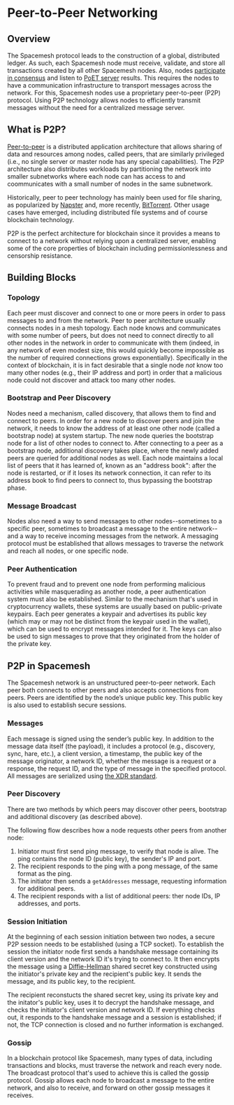 # Peer-to-Peer Networking
## Overview

The Spacemesh protocol leads to the construction of a global, distributed ledger. As such, each Spacemesh node must receive, validate, and store all transactions created by all other Spacemesh nodes. Also, nodes [participate in consensus](../consensus/01-overview.md) and listen to [PoET server](../mining/03-poet.md) results. This requires the nodes to have a communication infrastructure to transport messages across the network. For this, Spacemesh nodes use a proprietary peer-to-peer (P2P) protocol. Using P2P technology allows nodes to efficiently transmit messages without the need for a centralized message server.

## What is P2P?

[Peer-to-peer](https://en.wikipedia.org/wiki/Peer-to-peer) is a distributed application architecture that allows sharing of data and resources among nodes, called peers, that are similarly privileged (i.e., no single server or master node has any special capabilities). The P2P architecture also distributes workloads by partitioning the network into smaller subnetworks where each node can has access to and coommunicates with a small number of nodes in the same subnetwork.

Historically, peer to peer technology has mainly been used for file sharing, as popularized by [Napster](https://en.wikipedia.org/wiki/Napster) and, more recently, [BitTorrent](https://en.wikipedia.org/wiki/BitTorrent). Other usage cases have emerged, including distributed file systems and of course blockchain technology.

P2P is the perfect architecture for blockchain since it provides a means to connect to a network without relying upon a centralized server, enabling some of the core properties of blockchain including permissionlessness and censorship resistance.

## Building Blocks

### Topology

Each peer must discover and connect to one or more peers in order to pass messages to and from the network. Peer to peer architecture usually connects nodes in a mesh topology. Each node knows and communicates with some number of peers, but does not need to connect directly to all other nodes in the network in order to communicate with them (indeed, in any network of even modest size, this would quickly become impossible as the number of required connections grows exponentially). Specifically in the context of blockchain, it is in fact desirable that a single node _not_ know too many other nodes (e.g., their IP address and port) in order that a malicious node could not discover and attack too many other nodes.

### Bootstrap and Peer Discovery

Nodes need a mechanism, called discovery, that allows them to find and connect to peers. In order for a new node to discover peers and join the network, it needs to know the address of at least one other node (called a bootstrap node) at system startup. The new node queries the bootstrap node for a list of other nodes to connect to. After connecting to a peer as a bootstrap node, additional discovery takes place, where the newly added peers are queried for additional nodes as well. Each node maintains a local list of peers that it has learned of, known as an "address book": after the node is restarted, or if it loses its network connection, it can refer to its address book to find peers to connect to, thus bypassing the bootstrap phase.

### Message Broadcast

Nodes also need a way to send messages to other nodes--sometimes to a specific peer, sometimes to broadcast a message to the entire network--and a way to receive incoming messages from the network. A messaging protocol must be established that allows messages to traverse the network and reach all nodes, or one specific node.

### Peer Authentication

To prevent fraud and to prevent one node from performing malicious activities while masquerading as another node, a peer authentication system must also be established. Similar to the mechanism that's used in cryptocurrency wallets, these systems are usually based on public-private keypairs. Each peer generates a keypair and advertises its public key (which may or may not be distinct from the keypair used in the wallet), which can be used to encrypt messages intended for it. The keys can also be used to sign messages to prove that they originated from the holder of the private key.


## P2P in Spacemesh

The Spacemesh network is an unstructured peer-to-peer network. Each peer both connects to other peers and also accepts connections from peers. Peers are identified by the node’s unique public key. This public key is also used to establish secure sessions.

### Messages

Each message is signed using the sender’s public key. In addition to the message data itself (the payload), it includes a protocol (e.g., discovery, sync, hare, etc.), a client version, a timestamp, the public key of the message originator, a network ID, whether the message is a request or a response, the request ID, and the type of message in the specified protocol. All messages are serialized using [the XDR standard](https://en.wikipedia.org/wiki/External_Data_Representation).

### Peer Discovery

There are two methods by which peers may discover other peers, bootstrap and additional discovery (as described above).

The following flow describes how a node requests other peers from another node:
1. Initiator must first send ping message, to verify that node is alive. The ping contains the node ID (public key), the sender's IP and port.
1. The recipient responds to the ping with a pong message, of the same format as the ping.
1. The initiator then sends a `getAddresses` message, requesting information for additional peers.
1. The recipient responds with a list of additional peers: ther node IDs, IP addresses, and ports.

### Session Initiation

At the beginning of each session initiation between two nodes, a secure P2P session needs to be established (using a TCP socket). To establish the session the initiator node first sends a handshake message containing its client version and the network ID it's trying to connect to. It then encrypts the message using a [Diffie-Hellman](https://en.wikipedia.org/wiki/Diffie%E2%80%93Hellman_key_exchange) shared secret key constructed using the initiator's private key and the recipient's public key. It sends the message, and its public key, to the recipient.

The recipient reconstucts the shared secret key, using its private key and the initator's public key, uses it to decrypt the handshake message, and checks the initiator's client version and network ID. If everything checks out, it responds to the handshake message and a session is established; if not, the TCP connection is closed and no further information is exchanged.

### Gossip

In a blockchain protocol like Spacemesh, many types of data, including transactions and blocks, must traverse the network and reach every node. The broadcast protocol that's used to achieve this is called the gossip protocol. Gossip allows each node to broadcast a message to the entire network, and also to receive, and forward on other gossip messages it receives.
